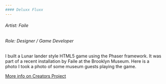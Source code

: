 ```yaml
---
#### Deluxx Fluxx
---
```


###### Artist: Faile
###### Role: Designer / Game Developer

I built a Lunar lander style HTML5 game using the Phaser framework. It was part of a recent installation by Faile at the Brooklyn Museum. Here is a photo I took a photo of some museum guests playing the game.


[More info on Creators Project](http://thecreatorsproject.vice.com/blog/instagrammers-get-exclusive-access-to-failes-free-arcade-room)

